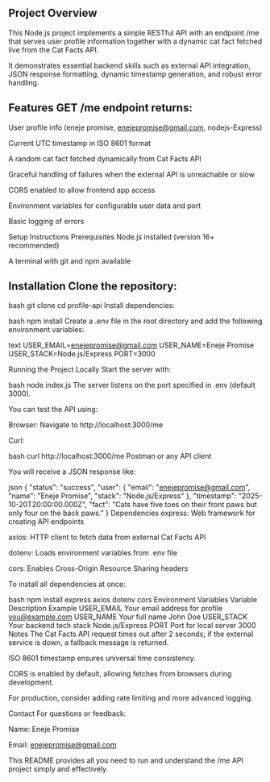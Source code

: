 ## Project Overview
This Node.js project implements a simple RESTful API with an endpoint /me that serves user profile information together with a dynamic cat fact fetched live from the Cat Facts API.

It demonstrates essential backend skills such as external API integration, JSON response formatting, dynamic timestamp generation, and robust error handling.

## Features GET /me endpoint returns:

User profile info (eneje promise, enejepromise@gmail.com, nodejs-Express)

Current UTC timestamp in ISO 8601 format

A random cat fact fetched dynamically from Cat Facts API

Graceful handling of failures when the external API is unreachable or slow

CORS enabled to allow frontend app access

Environment variables for configurable user data and port

Basic logging of errors

Setup Instructions Prerequisites Node.js installed (version 16+ recommended)

A terminal with git and npm available

## Installation Clone the repository:

bash git clone cd profile-api Install dependencies:

bash npm install Create a .env file in the root directory and add the following environment variables:

text USER_EMAIL=enejepromise@gmail.com USER_NAME=Eneje Promise USER_STACK=Node.js/Express PORT=3000

Running the Project Locally Start the server with:

bash node index.js The server listens on the port specified in .env (default 3000).

You can test the API using:

Browser: Navigate to http://localhost:3000/me

Curl:

bash curl http://localhost:3000/me Postman or any API client

You will receive a JSON response like:

json { "status": "success", "user": { "email": "enejepromise@gmail.com", "name": "Eneje Promise", "stack": "Node.js/Express" }, "timestamp": "2025-10-20T20:00:00.000Z", "fact": "Cats have five toes on their front paws but only four on the back paws." } Dependencies express: Web framework for creating API endpoints

axios: HTTP client to fetch data from external Cat Facts API

dotenv: Loads environment variables from .env file

cors: Enables Cross-Origin Resource Sharing headers

To install all dependencies at once:

bash npm install express axios dotenv cors Environment Variables Variable Description Example USER_EMAIL Your email address for profile you@example.com USER_NAME Your full name John Doe USER_STACK Your backend tech stack Node.js/Express PORT Port for local server 3000 Notes The Cat Facts API request times out after 2 seconds; if the external service is down, a fallback message is returned.

ISO 8601 timestamp ensures universal time consistency.

CORS is enabled by default, allowing fetches from browsers during development.

For production, consider adding rate limiting and more advanced logging.

Contact For questions or feedback:

Name: Eneje Promise

Email: enejepromise@gmail.com

This README provides all you need to run and understand the /me API project simply and effectively.